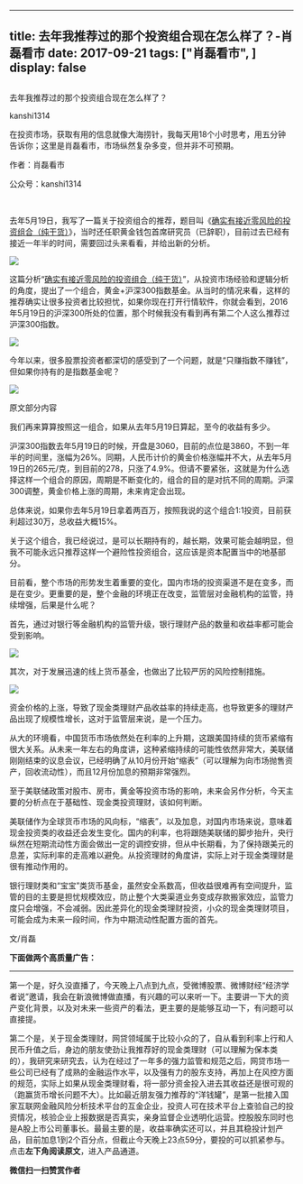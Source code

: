 
---
title:  去年我推荐过的那个投资组合现在怎么样了？-肖磊看市
date: 2017-09-21
tags: ["肖磊看市", ]
display: false
---


## 



去年我推荐过的那个投资组合现在怎么样了？




kanshi1314




在投资市场，获取有用的信息就像大海捞针，我每天用18个小时思考，用五分钟告诉你；这里是肖磊看市，市场纵然复杂多变，但并非不可预期。


作者：肖磊看市

公众号：kanshi1314

&nbsp;

去年5月19日，我写了一篇关于投资组合的推荐，题目叫《[确实有接近零风险的投资组合（纯干货）](http://mp.weixin.qq.com/s?__biz=MjM5MDU4MjY2MA==&amp;mid=2652853992&amp;idx=1&amp;sn=b6282b98551f34887400b578a69e857e&amp;scene=21#wechat_redirect)》，当时还任职黄金钱包首席研究员（已辞职），目前过去已经有接近一年半的时间，需要回过头来看看，并给出新的分析。



<img data-s="300,640" data-type="png" src="http://mmsns.qpic.cn/mmsns/rIYcHn0KrPQWr6VRMAtIkKfgiajZXpUIOGuQUe8IGqyasx5QDjb7cZw/0" class="" data-ratio="0.17204301075268819" data-w="558"/>



这篇分析“[确实有接近零风险的投资组合（纯干货）](http://mp.weixin.qq.com/s?__biz=MjM5MDU4MjY2MA==&amp;mid=2652853992&amp;idx=1&amp;sn=b6282b98551f34887400b578a69e857e&amp;scene=21#wechat_redirect)”，从投资市场经验和逻辑分析的角度，提出了一个组合，黄金+沪深300指数基金。从当时的情况来看，这样的推荐确实让很多投资者比较担忧，如果你现在打开行情软件，你就会看到，2016年5月19日的沪深300所处的位置，那个时候我没有看到再有第二个人这么推荐过沪深300指数。



<img data-s="300,640" data-type="png" src="https://mmbiz.qpic.cn/mmbiz_png/rIYcHn0KrPQWr6VRMAtIkKfgiajZXpUIOyLmGo3LRWNeSSjFJP0MU7KtaiabMnYic83ic5FcM1ks4NXaSp2sqLoyqw/0?wx_fmt=png" class="" data-ratio="0.4050179211469534" data-w="558"/>



今年以来，很多股票投资者都深切的感受到了一个问题，就是“只赚指数不赚钱”，但如果你持有的是指数基金呢？



<img data-s="300,640" data-type="png" src="https://mmbiz.qpic.cn/mmbiz_png/rIYcHn0KrPQWr6VRMAtIkKfgiajZXpUIOjlu3dvqibJDclzFztyQsushQgwfpj5L5mLmxLsRlvYsExnNXEB1zL2g/0?wx_fmt=png" class="" data-ratio="0.5412186379928315" data-w="558"/>

原文部分内容



我们再来算算按照这一组合，如果从去年5月19日算起，至今的收益有多少。



沪深300指数去年5月19日的时候，开盘是3060，目前的点位是3860，不到一年半的时间里，涨幅为26%。同期，人民币计价的黄金价格涨幅并不大，从去年5月19日的265元/克，到目前的278，只涨了4.9%。但请不要紧张，这就是为什么选择这样一个组合的原因，周期是不断变化的，组合的目的是对抗不同的周期。沪深300调整，黄金价格上涨的周期，未来肯定会出现。



总体来说，如果你去年5月19日拿着两百万，按照我说的这个组合1:1投资，目前获利超过30万，总收益大概15%。



关于这个组合，我已经说过，是可以长期持有的，越长期，效果可能会越明显，但我不可能永远只推荐这样一个避险性投资组合，这应该是资本配置当中的地基部分。



目前看，整个市场的形势发生着重要的变化，国内市场的投资渠道不是在变多，而是在变少。更重要的是，整个金融的环境正在改变，监管层对金融机构的监管，持续增强，后果是什么呢？



首先，通过对银行等金融机构的监管升级，银行理财产品的数量和收益率都可能会受到影响。



<img data-s="300,640" data-type="png" src="https://mmbiz.qpic.cn/mmbiz_png/rIYcHn0KrPQWr6VRMAtIkKfgiajZXpUIOkOtT0xFDEEYxnDiawjK9k8OJhl10OWOvsia2XGJ3IJuQT16IlYKibTvOQ/0?wx_fmt=png" class="" data-ratio="0.4229390681003584" data-w="558"/>



其次，对于发展迅速的线上货币基金，也做出了比较严厉的风险控制措施。



<img data-s="300,640" data-type="png" src="https://mmbiz.qpic.cn/mmbiz_png/rIYcHn0KrPQWr6VRMAtIkKfgiajZXpUIOSsuWYcERVLTY1NbWob9W3YJP94YiclTMInFicR3L7G9WspjGFRmC6D8Q/0?wx_fmt=png" class="" data-ratio="0.3655913978494624" data-w="558"/>

资金价格的上涨，导致了现金类理财产品收益率的持续走高，也导致更多的理财产品出现了规模性增长，这对于监管层来说，是一个压力。



从大的环境看，中国货币市场依然处在利率的上升期，这跟美国持续的货币紧缩有很大关系。从未来一年左右的角度讲，这种紧缩持续的可能性依然非常大，美联储刚刚结束的议息会议，已经明确了从10月份开始“缩表”（可以理解为向市场抛售资产，回收流动性），而且12月份加息的预期非常强烈。



至于美联储政策对股市、房市，黄金等投资市场的影响，未来会另作分析，今天主要的分析点在于基础性、现金类投资理财，该如何判断。



美联储作为全球货币市场的风向标，“缩表”，以及加息，对国内市场来说，意味着现金投资类的收益还会发生变化。国内的利率，也将跟随美联储的脚步抬升，央行纵然在短期流动性方面会做出一定的调控安排，但从中长期看，为了保持跟美元的息差，实际利率的走高难以避免。从投资理财的角度讲，实际上对于现金类理财是很有推动作用的。



银行理财类和“宝宝”类货币基金，虽然安全系数高，但收益很难再有空间提升，监管的目的主要是担忧规模效应，防止整个大类渠道业务变成存款搬家效应，监管力度只会增强，不会减弱。因此差异化的现金类理财投资，小众的现金类理财项目，可能会成为未来一段时间，作为中期流动性配置方面的首先。



文/肖磊



**下面做两个高质量广告：**

****

第一个是，好久没直播了，今天晚上八点到九点，受微博股票、微博财经“经济学者说”邀请，我会在新浪微博做直播，有兴趣的可以来听一下。主要讲一下大的资产变化背景，以及对未来一些资产的看法，更主要的是能够互动一下，有问题可以直接提。



第二个是，关于现金类理财，网贷领域属于比较小众的了，自从看到利率上行和人民币升值之后，身边的朋友使劲让我推荐好的现金类理财（可以理解为保本类的），我研究来研究去，认为在经过了一年多的强力监管和规范之后，网贷市场一些公司已经有了成熟的金融运作水平，以及强有力的股东支持，再加上在风控方面的规范，实际上如果从现金类理财看，将一部分资金投入进去其收益还是很可观的（跑赢货币增长问题不大）。比如最近朋友强力推荐的“洋钱罐”，是第一批接入国家互联网金融风险分析技术平台的互金企业，投资人可在技术平台上查验自己的投资情况，核验企业上报数据是否真实，亲身监督企业透明化运营。控股股东同时也是A股上市公司董事长。最最主要的是，收益率确实还可以，并且其稳投计划产品，目前加息1到2个百分点，但截止今天晚上23点59分，要投的可以抓紧参与。点击**左下角阅读原文**，进入产品通道。


**微信扫一扫赞赏作者**















